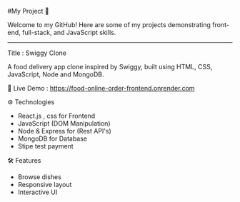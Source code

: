 #My Project 🚀

Welcome to my GitHub! Here are some of my projects demonstrating front-end, full-stack, and JavaScript skills.

-------------------------------------------------------------------------------------------------------------------

Title : Swiggy Clone

A  food delivery app clone inspired by Swiggy, built using HTML, CSS, JavaScript, Node and MongoDB.

🔗 Live Demo : https://food-online-order-frontend.onrender.com


⚙ Technologies
- React.js , css for Frontend 
- JavaScript (DOM Manipulation)
- Node & Express for (Rest API's)
- MongoDB for Database
- Stipe test payment

 🛠 Features
- Browse dishes  
- Responsive layout  
- Interactive UI  
